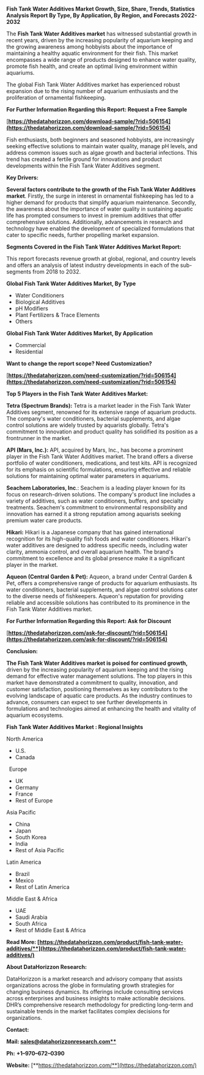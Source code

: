 ﻿**Fish Tank Water Additives  Market Growth, Size, Share, Trends, Statistics Analysis Report By Type, By Application, By Region, and Forecasts 2022-2032**

The **Fish Tank Water Additives market** has witnessed substantial growth in recent years, driven by the increasing popularity of aquarium keeping and the growing awareness among hobbyists about the importance of maintaining a healthy aquatic environment for their fish. This market encompasses a wide range of products designed to enhance water quality, promote fish health, and create an optimal living environment within aquariums.

The global Fish Tank Water Additives market has experienced robust expansion due to the rising number of aquarium enthusiasts and the proliferation of ornamental fishkeeping. 

**For Further Information Regarding this Report: Request a Free Sample**	

[**https://thedatahorizzon.com/download-sample/?rid=506154](https://thedatahorizzon.com/download-sample/?rid=506154)** 

Fish enthusiasts, both beginners and seasoned hobbyists, are increasingly seeking effective solutions to maintain water quality, manage pH levels, and address common issues such as algae growth and bacterial infections. This trend has created a fertile ground for innovations and product developments within the Fish Tank Water Additives segment.

**Key Drivers:**

**Several factors contribute to the growth of the Fish Tank Water Additives market**. Firstly, the surge in interest in ornamental fishkeeping has led to a higher demand for products that simplify aquarium maintenance. Secondly, the awareness about the importance of water quality in sustaining aquatic life has prompted consumers to invest in premium additives that offer comprehensive solutions. Additionally, advancements in research and technology have enabled the development of specialized formulations that cater to specific needs, further propelling market expansion.

**Segments Covered in the Fish Tank Water Additives Market Report:**

This report forecasts revenue growth at global, regional, and country levels and offers an analysis of latest industry developments in each of the sub-segments from 2018 to 2032.

**Global Fish Tank Water Additives Market, By Type**

- Water Conditioners
- Biological Additives
- pH Modifiers
- Plant Fertilizers & Trace Elements
- Others

**Global Fish Tank Water Additives Market, By Application**

- Commercial
- Residential

**Want to change the report scope? Need Customization?**

[**https://thedatahorizzon.com/need-customization/?rid=506154](https://thedatahorizzon.com/need-customization/?rid=506154)** 

**Top 5 Players in the Fish Tank Water Additives Market:**

**Tetra (Spectrum Brands):** Tetra is a market leader in the Fish Tank Water Additives segment, renowned for its extensive range of aquarium products. The company's water conditioners, bacterial supplements, and algae control solutions are widely trusted by aquarists globally. Tetra's commitment to innovation and product quality has solidified its position as a frontrunner in the market.

**API (Mars, Inc.):** API, acquired by Mars, Inc., has become a prominent player in the Fish Tank Water Additives market. The brand offers a diverse portfolio of water conditioners, medications, and test kits. API is recognized for its emphasis on scientific formulations, ensuring effective and reliable solutions for maintaining optimal water parameters in aquariums.

**Seachem Laboratories, Inc**.: Seachem is a leading player known for its focus on research-driven solutions. The company's product line includes a variety of additives, such as water conditioners, buffers, and specialty treatments. Seachem's commitment to environmental responsibility and innovation has earned it a strong reputation among aquarists seeking premium water care products.

**Hikari:** Hikari is a Japanese company that has gained international recognition for its high-quality fish foods and water conditioners. Hikari's water additives are designed to address specific needs, including water clarity, ammonia control, and overall aquarium health. The brand's commitment to excellence and its global presence make it a significant player in the market.

**Aqueon (Central Garden & Pet):** Aqueon, a brand under Central Garden & Pet, offers a comprehensive range of products for aquarium enthusiasts. Its water conditioners, bacterial supplements, and algae control solutions cater to the diverse needs of fishkeepers. Aqueon's reputation for providing reliable and accessible solutions has contributed to its prominence in the Fish Tank Water Additives market.

**For Further Information Regarding this Report: Ask for Discount**	

[**https://thedatahorizzon.com/ask-for-discount/?rid=506154](https://thedatahorizzon.com/ask-for-discount/?rid=506154)** 

**Conclusion:**

**The Fish Tank Water Additives market is poised for continued growth,** driven by the increasing popularity of aquarium keeping and the rising demand for effective water management solutions. The top players in this market have demonstrated a commitment to quality, innovation, and customer satisfaction, positioning themselves as key contributors to the evolving landscape of aquatic care products. As the industry continues to advance, consumers can expect to see further developments in formulations and technologies aimed at enhancing the health and vitality of aquarium ecosystems.

**Fish Tank Water Additives Market : Regional Insights**

North America

- U.S.
- Canada

` `Europe

- UK
- Germany
- France
- Rest of Europe

Asia Pacific

- China
- Japan
- South Korea
- India
- Rest of Asia Pacific

Latin America

- Brazil
- Mexico
- Rest of Latin America

Middle East & Africa

- UAE
- Saudi Arabia
- South Africa
- Rest of Middle East & Africa

**Read More: [https://thedatahorizzon.com/product/fish-tank-water-additives/**](https://thedatahorizzon.com/product/fish-tank-water-additives/)** 

**About DataHorizzon Research:**

DataHorizzon is a market research and advisory company that assists organizations across the globe in formulating growth strategies for changing business dynamics. Its offerings include consulting services across enterprises and business insights to make actionable decisions. DHR’s comprehensive research methodology for predicting long-term and sustainable trends in the market facilitates complex decisions for organizations.

**Contact:**

**Mail: [sales@datahorizzonresearch.com**](mailto:sales@datahorizzonresearch.com)**

**Ph:** **+1–970–672–0390**

**Website:** [**https://thedatahorizzon.com/**](https://thedatahorizzon.com/)

